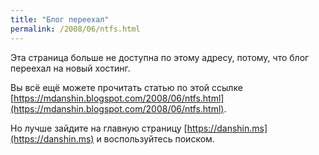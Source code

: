 ```yaml
---
title: "Блог переехал"
permalink: /2008/06/ntfs.html
---
```

Эта страница больше не доступна по этому адресу, потому, что блог переехал на новый хостинг.

Вы всё ещё можете прочитать статью по этой ссылке [https://mdanshin.blogspot.com/2008/06/ntfs.html](https://mdanshin.blogspot.com/2008/06/ntfs.html).

Но лучше зайдите на главную страницу [https://danshin.ms](https://danshin.ms) и воспользуйтесь поиском.